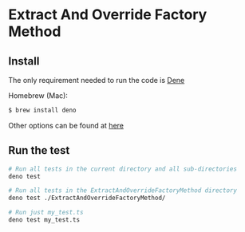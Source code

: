 # Extract And Override Factory Method

## Install

The only requirement needed to run the code is [Dene](https://deno.land/)

Homebrew (Mac):

```bash
$ brew install deno
```

Other options can be found at [here](https://deno.land/manual@v1.12.1/getting_started/installation)

## Run the test

```bash
# Run all tests in the current directory and all sub-directories
deno test

# Run all tests in the ExtractAndOverrideFactoryMethod directory
deno test ./ExtractAndOverrideFactoryMethod/

# Run just my_test.ts
deno test my_test.ts
```
